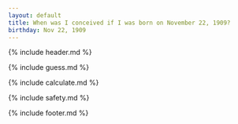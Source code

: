 ```yaml
---
layout: default
title: When was I conceived if I was born on November 22, 1909?
birthday: Nov 22, 1909
---
```


{% include header.md %}

{% include guess.md %}

{% include calculate.md %}

{% include safety.md %}

{% include footer.md %}




